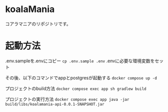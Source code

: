 # koalaMania
コアラマニアのリポジトリです。

# 起動方法
.env.sampleを.envにコピー
`cp .env.sample .env`
.envに必要な環境変数をセット

その後、以下のコマンドでappとpostgresが起動する
`docker compose up -d`

プロジェクトのbuild方法
`docker compose exec app sh gradlew build`

プロジェクトの実行方法
`docker compose exec app java -jar build/libs/koalamania-api-0.0.1-SNAPSHOT.jar`
